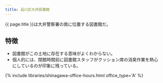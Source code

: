 ```yaml
---
title: 品川区大井図書館
---
```


{{ page.title }}は大井警察署の南に位置する図書館だ。

## 特徴

* 図書館がこの土地に存在する意味がよくわからない。
* 個人的には、閉館時間前に図書館スタッフがクッション席の消臭作業を熱心にしているのが印象に残っている。

{% include libraries/shinagawa-office-hours.html office_type='A' %}
